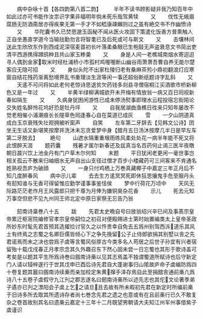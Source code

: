 <!-- { "loadSidebar": true } -->
　　病中杂咏十首【各四韵第八首二韵】
　　半年不读书顾影疑非我乃知百年中如此过亦可书能作汝祟识字果非福明年倘未死乐哉驾黄犊
　　又
　　伐性无蛾眉腐肠无防酒斋居亦得疾果无第一手才不如嵇康疎嬾则过之虽有絶交书不作幽愤诗
　　又
　　华陀囊书久已焚思邈玉函秘不闻从医火攻固下策遣化饭香方普熏触人正自坐愚直学道今当输拙勤勿言将智耄已及后死或可与斯文
　　又
　　击壤林间送此生欣欣东作到西成泥深宿麦苗初长叶落柔桑眼已生枹鼓无声盗衰息文书简出吏清平西游携得蹲鸱种且共山家玉糁羮
　　又
　　身是人间一老樵城南烟水寄迢迢寻人偶到金家取米时经杜浦桥小市孤村鸡喔喔断山幽谷雨萧萧吾曹自养无能尔楚客应无隐可招
　　又
　　身似头陀不出家杜陵归老有桑麻茶煎小鼎初翻浪灯应寒窗自结花残药渐离愁境界乱书重理淡生涯等闲一事还超俗断纸题诗字乱斜
　　又
　　天逺不可问将如此老何老惊诗思退贫欠药钱多剡县寻僧宿桐江买酒歌市桥新柳色又是一年过
　　又
　　半黄半绿柳满城欲开未开梅有情放翁一病又百日囘视新春如隔生
　　又
　　久病身犹困闲游性已成未停汤熨事即理水云程投宿忘街陌论交失姓名醉怜花坞好恐是牡丹坪
　　又
　　自我居湖曲渔樵日徃来只知年屡改不觉老相催小浦潮痕长长隄草色囘逢春心自在莫道已成灰
　　雪
　　一夕山阴道真成白玉京衰残失壮观拥被听窗声
　　自笑
　　左车第二牙辞去【见韩文公诗】团坐无生话又新堪笑按摩并洗沐未忘贪爱梦中身【腊月五日汤沐按摩几半日是早左车第二牙脱去】
　　絶句
　　山遮水隔重重堠雨练风柔处处花一病半年能不死又将此恨醉天涯
　　题药囊
　　残暑才属尔新春还及兹真当名百药何止谒三医半夜暾朝日晨兴饮上池金丹有门户草木尔何知
　　末题
　　平日犹闲老更闲一毫世事岂相关孤云不散来归岫细水无声自出山支径过僧才百步小楼藏药可三间客来不肯通名姓熟视吾庐为破顔
　　又
　　一身只付鸡栖上万巻真藏椰子中嘉定三年正月后不知几度醉春风
　　病中示儿辈
　　去去生方逺冥冥死即休狂思攘鬼手危至服丹头有劎知谁与无香可得留惟应勤学谨事事鉴恬侯
　　梦中行荷花万顷中
　　天风无际路茫茫老作月王风露郎只把千尊为月俸为嫌铜臭杂花香
　　示儿
　　死去元知万事空但悲不见九州同王师北定中原日家祭无忘告乃翁









　　劎南诗稾巻八十五
　　跋
　　先君太史晩自号曰放翁绍兴辛巳间及事髙宗皇帝累迁枢宻院编修官孝宗皇帝嗣位之初召对便殿赐进士第时始置编类太上皇帝圣政所妙东时髦先君首预其选擢捡讨官久之以忤贵幸自免去五爲州别驾西泝道乐其风土有终焉之志蜀之名卿巨儒皆倾心下之争先挽留公子止侍郎欲捐其别墅以舎之先君诺焉而未之决也尝爲子虡等言蜀风俗厚古今类多名人苟居之后世子孙宜有兴者宿留殆十载戊戌春正月孝宗念其久外趣召东下然心固未尝一日忘蜀也其形于歌诗盖可考矣是以题其平生所爲诗巻曰劔南诗槀以见其志焉盖不独谓蜀道所赋诗也后守新定门人请以锓梓遂行于世其戊申已酉后诗先君自大蓬谢事归山隂故庐命子虡编防爲四十卷复题其籖曰劔南诗续槀而亲加校定朱黄撺手泽存焉自此至捐舘舎通前槀凢爲诗八十五卷子虡假守九江刋之郡志遂名曰劒南诗槀所以述先志也其佗文论著季弟子遹亦已刋之漂阳会子虡上乞之请旦且去故有所未暇初先君在新定时所编前槀于旧诗多所去取其所遗诗存者尚七巻念先君之遗之也意或有在且前槀行已久不敢复杂之卷首故别其名曰遗槀云嘉定十三年十二月既望男朝请大夫知江州军州事借紫子虡谨识








